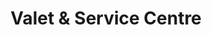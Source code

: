 ---
title: "Valet & Service Centre"
url: /pretoria/valet-und-service-centre/
shop: Autowerkstatt
---